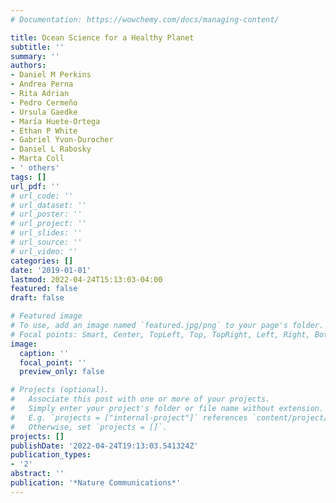 ```yaml
---
# Documentation: https://wowchemy.com/docs/managing-content/

title: Ocean Science for a Healthy Planet
subtitle: ''
summary: ''
authors:
- Daniel M Perkins
- Andrea Perna
- Rita Adrian
- Pedro Cermeño
- Ursula Gaedke
- Marı́a Huete-Ortega
- Ethan P White
- Gabriel Yvon-Durocher
- Daniel L Rabosky
- Marta Coll
- ' others'
tags: []
url_pdf: ''
# url_code: ''
# url_dataset: ''
# url_poster: ''
# url_project: ''
# url_slides: ''
# url_source: ''
# url_video: ''
categories: []
date: '2019-01-01'
lastmod: 2022-04-24T15:13:03-04:00
featured: false
draft: false

# Featured image
# To use, add an image named `featured.jpg/png` to your page's folder.
# Focal points: Smart, Center, TopLeft, Top, TopRight, Left, Right, BottomLeft, Bottom, BottomRight.
image:
  caption: ''
  focal_point: ''
  preview_only: false

# Projects (optional).
#   Associate this post with one or more of your projects.
#   Simply enter your project's folder or file name without extension.
#   E.g. `projects = ["internal-project"]` references `content/project/deep-learning/index.md`.
#   Otherwise, set `projects = []`.
projects: []
publishDate: '2022-04-24T19:13:03.541324Z'
publication_types:
- '2'
abstract: ''
publication: '*Nature Communications*'
---
```

